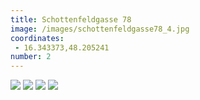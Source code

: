 ```yaml
---
title: Schottenfeldgasse 78
image: /images/schottenfeldgasse78_4.jpg
coordinates:
 - 16.343373,48.205241
number: 2
---
```



<div class="photos">
<img src="https://csvuh86c.cloudimg.io/s/width/1200/http://kseniadisterhof.github.io{{site.url}}/images/schottenfeldgasse78_1.jpg" >
<img src="https://csvuh86c.cloudimg.io/s/width/1200/http://kseniadisterhof.github.io{{site.url}}/images/schottenfeldgasse78_2.jpg" >
<img src="https://csvuh86c.cloudimg.io/s/width/1200/http://kseniadisterhof.github.io{{site.url}}/images/schottenfeldgasse78_3.jpg" >
<img src="https://csvuh86c.cloudimg.io/s/width/1200/http://kseniadisterhof.github.io{{site.url}}/images/schottenfeldgasse78_4.jpg" >


</div>
